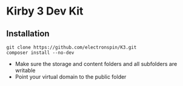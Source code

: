 # Kirby 3 Dev Kit

## Installation

```
git clone https://github.com/electronspin/K3.git
composer install --no-dev
```

- Make sure the storage and content folders and all subfolders are writable
- Point your virtual domain to the public folder
